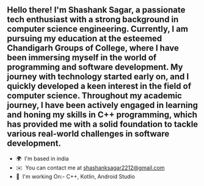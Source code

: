 Hello there! I'm Shashank Sagar, a passionate tech enthusiast with a strong background in computer science engineering. Currently, I am pursuing my education at the esteemed Chandigarh Groups of College, where I have been immersing myself in the world of programming and software development.
My journey with technology started early on, and I quickly developed a keen interest in the field of computer science. Throughout my academic journey, I have been actively engaged in learning and honing my skills in C++ programming, which has provided me with a solid foundation to tackle various real-world challenges in software development.
------------------

*   🌍  I'm based in india
*   ✉️  You can contact me at [shashanksagar2212@gmail.com](mailto:shashanksagar2212@gmail.com)
*   🧠  I'm working On:- C++, Kotlin, Android Studio
